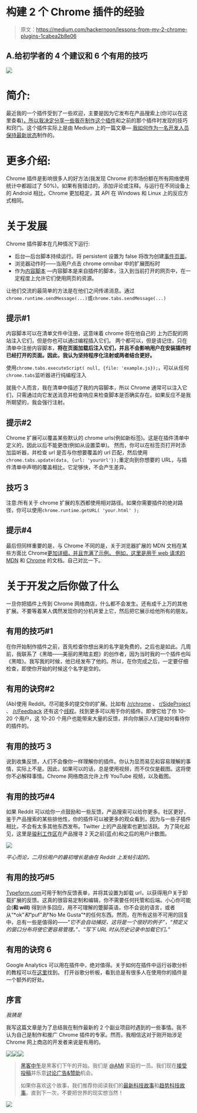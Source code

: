 # 构建 2 个 Chrome 插件的经验

> 原文：<https://medium.com/hackernoon/lessons-from-my-2-chrome-plugins-1cabea2b8e06>

## A.给初学者的 4 个建议和 6 个有用的技巧

![](img/5e487920d7da96b48fe7f490a5ae8afe.png)

# 简介:

最近我的一个插件受到了一些欢迎，主要是因为它发布在产品搜索上(你可以在这里查看[)，所以我决定分享一些我在制作这个](https://chrome.google.com/webstore/detail/janus-workspace/ibjjadloomfnfbkpdbeiddncgdepdhin)[插件](https://hackernoon.com/tagged/plugin)和之前的那个插件时发现的技巧和窍门。这个插件实际上是由 Medium 上的一篇文章— [我如何作为一名开发人员保持最新状态](https://hackernoon.com/how-do-i-stay-up-to-date-as-a-developer-5ec773e30a82#.5aqn8q60o)制作的。

# 更多介绍:

Chrome 插件是影响很多人的好方法(我发现 Chrome 的市场份额在所有网络使用统计中都超过了 50%)。如果有我错过的，添加评论或注释。与运行在不同设备上的 Android 相比，Chrome 更加稳定，其 API 在 Windows 和 Linux 上的反应方式相同。

# 关于发展

Chrome 插件脚本在几种情况下运行:

*   后台—后台脚本持续运行。将 persistent 设置为 false 将改为创建[事件页面](https://developer.chrome.com/extensions/event_pages)。
*   浏览器动作时——当用户点击 chrome omnibar 中的扩展图标时
*   作为[内容脚本](https://developer.chrome.com/extensions/content_scripts) —内容脚本是来自插件的脚本，注入到当前打开的网页中，在一定程度上允许它们使用网页的资源。

让他们交流的最简单的方法是在他们之间传递消息。通过`chrome.runtime.sendMessage(...)`或`chrome.tabs.sendMessage(...)`

## 提示#1

内容脚本可以在清单文件中注册，这意味着 chrome 将在他自己的
上为匹配的网站注入它们，但是你也可以通过编程插入它们。
两个都可以，但是请记住，只在清单中注册内容脚本，**将在页面加载后注入它们，并且不会影响用户在安装插件时已经打开的页面。因此，我认为坚持程序化注射或两者结合更好。**

使用`chrome.tabs.executeScript( null, {file: 'example.js});`，可以从任何`chrome.tabs`监听器进行纯编程注入

就我个人而言，我在清单中描述了我的内容脚本，所以 Chrome 通常可以注入它们，只需通过向它发送消息并检查响应来检查脚本是否确实存在。如果反应不是我所期望的，我会强行注射。

## 提示#2

Chrome 扩展可以覆盖某些默认的 chrome urls(例如新标签)。这是在插件清单中定义的，因此以后不能更改(例如从设置菜单)。
然而，你可以在标签页打开时添加监听器，并检查 url 是否与你想要覆盖的 url 匹配，然后使用`chrome.tabs.update(data, {url: 'yourUrl'});`重定向到你想要的 URL，与插件清单中声明的覆盖相比，它足够快，不会产生差异。

## 技巧 3

注意:所有关于 chrome 扩展的东西都使用相对路径。如果你需要插件的绝对路径，你可以使用`chrome.runtime.getURL( 'your.html' );`

## 提示#4

最后但同样重要的是，与 Chrome 不同的是，关于浏览器扩展的 MDN 文档在某些方面比 Chrome[更加详细，并且充满了示例。
例如，这里是用于 web 请求的](https://developer.chrome.com/extensions) [MDN](https://developer.mozilla.org/en-US/Add-ons/WebExtensions/API/webRequest/onBeforeRequest) 和 [Chrome](https://developer.chrome.com/extensions/webRequest#event-onBeforeRequest) 的文档。自己对比一下。

# 关于开发之后你做了什么

一旦你把插件上传到 Chrome 网络商店，什么都不会发生。还有成千上万的其他扩展。不要等着某人偶然发现你的分机并爱上它，然后把它展示给他所有的朋友。

## 有用的技巧#1

在你开始制作插件之前，首先检查你想出来的名字是免费的，之后也是如此。几周前，我联系了《黑暗——美丽的黑暗主题》的创作者，因为当时我的一个插件也叫《黑暗》。我写我的时候，他已经发布了他的。所以，在你完成之后，一定要仔细检查，即使你开始的时候这个名字是空的。

## 有用的诀窍#2

(Ab)使用 Reddit。尽可能多的提交你的扩展。比如有 [/r/chrome](https://www.reddit.com/r/chrome/) 、 [r/SideProject](https://www.reddit.com/r/SideProject/) 、 [/r/Feedback](https://www.reddit.com/r/Feedback/) 还有这个[线程](https://www.reddit.com/r/startups/comments/5rkpvo/weekly_feedback_and_support_thread/)。找到更多可以用于你的插件。即使它给了你 10-20 个用户，这 10-20 个用户也能带来大量的反馈，并向你展示人们是如何看待你的插件的。

## 有用的技巧 3

说到收集反馈，人们不会像你一样理解你的插件。你认为显而易见和容易理解的事情，实际上不是。因此，如果可以的话，总是使用视频，而不仅仅是截图。这将使你不必解释事情。Chrome 网络商店允许上传 YouTube 视频，以及截图。

## 有用的技巧#4

如果 Reddit 可以给你一点鼓励和一些反馈，产品搜索可以给你更多。社区更好，鉴于产品搜索的某些排他性，你的插件可以被更多的观众看到，因为与一些子插件相比，不会有太多其他东西发布。Twitter 上的产品搜索也更加活跃。
为了简化起见，这里是[骏利工作区](https://chrome.google.com/webstore/detail/janus-workspace/ibjjadloomfnfbkpdbeiddncgdepdhin)在产品搜寻 2 天之前(蓝点)和之后的用户计数图。

![](img/f67652148335a67f0074a4dbcf419caf.png)

*平心而论，二月份用户的最初增长是由在 Reddit 上发帖引起的。*

## 有用的技巧#5

[Typeform.com](https://www.typeform.com/)可用于制作反馈表单，并将其设置为卸载 url，以获得用户关于卸载扩展的反馈。这真的很容易定制和编辑，你不需要任何托管和后端。小心你可能会(**和 will)** 得到许多回应，用不可理解的蹩脚英语，你不会说的语言，或者从“*ok”*和*“puf”*到*“No Me Gusta”*的任何东西。然而，在所有这些不可用的回复中，总有一些是值得的——“*它不会自动捕捉，这将是一个很好的例子”，“预定义的窗口分布将使它更容易管理。”、“写下 URL 时从历史记录中加载它们。”*

## 有用的诀窍 6

Google Analytics 可以用在插件中，绝对值得。关于如何在插件中运行谷歌分析的教程可以在[这里](https://developer.chrome.com/extensions/tut_analytics)找到。
打开谷歌分析板，看到总是有很多人在使用你的插件是一个额外的好处。

## 序言

*我猜是*

我写这篇文章是为了总结我在制作最新的 2 个副业项目时遇到的一些事情。我不认为自己是制作和推广 Chrome 插件的专家。然而，我相信这对于刚开始涉足 Chrome 网上商店的开发者来说是有用的。

[![](img/50ef4044ecd4e250b5d50f368b775d38.png)](http://bit.ly/HackernoonFB)[![](img/979d9a46439d5aebbdcdca574e21dc81.png)](https://goo.gl/k7XYbx)[![](img/2930ba6bd2c12218fdbbf7e02c8746ff.png)](https://goo.gl/4ofytp)

> [黑客中午](http://bit.ly/Hackernoon)是黑客们下午的开始。我们是 [@AMI](http://bit.ly/atAMIatAMI) 家庭的一员。我们现在[接受投稿](http://bit.ly/hackernoonsubmission)并乐意[讨论广告&赞助](mailto:partners@amipublications.com)机会。
> 
> 如果你喜欢这个故事，我们推荐你阅读我们的[最新科技故事](http://bit.ly/hackernoonlatestt)和[趋势科技故事](https://hackernoon.com/trending)。直到下一次，不要把世界的现实想当然！

![](img/be0ca55ba73a573dce11effb2ee80d56.png)